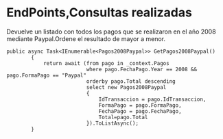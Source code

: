 # EndPoints,Consultas realizadas
Devuelve un listado con todos los pagos que se realizaron en el año 2008 mediante Paypal.Ordene el resultado de mayor a menor.

```
public async Task<IEnumerable<Pagos2008Paypal>> GetPagos2008Paypal()
        {
            return await (from pago in _context.Pagos
                          where pago.FechaPago.Year == 2008 && pago.FormaPago == "Paypal"
                          orderby pago.Total descending
                          select new Pagos2008Paypal
                          {
                              IdTransaccion = pago.IdTransaccion,
                              FormaPago = pago.FormaPago,
                              FechaPago = pago.FechaPago,
                              Total=pago.Total
                          }).ToListAsync();
        }


